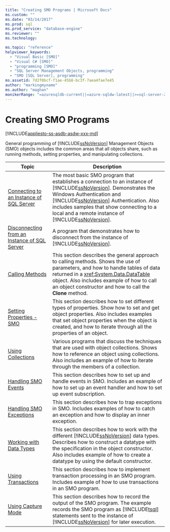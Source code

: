 ```yaml
---
title: "Creating SMO Programs | Microsoft Docs"
ms.custom: ""
ms.date: "03/14/2017"
ms.prod: sql
ms.prod_service: "database-engine"
ms.reviewer: ""
ms.technology: 

ms.topic: "reference"
helpviewer_keywords: 
  - "Visual Basic [SMO]"
  - "Visual C# [SMO]"
  - "programming [SMO]"
  - "SQL Server Management Objects, programming"
  - "SMO [SQL Server], programming"
ms.assetid: 7d2f0bcf-f1ae-45b8-bc3f-7aea4fae7e45
author: "markingmyname"
ms.author: "maghan"
monikerRange: "=azuresqldb-current||=azure-sqldw-latest||>=sql-server-2016||=sqlallproducts-allversions||>=sql-server-linux-2017||=azuresqldb-mi-current"
---
```

# Creating SMO Programs
[!INCLUDE[appliesto-ss-asdb-asdw-xxx-md](../../../includes/appliesto-ss-asdb-asdw-xxx-md.md)]

  General programming of [!INCLUDE[ssNoVersion](../../../includes/ssnoversion-md.md)] Management Objects (SMO) objects includes the common areas that all objects share, such as running methods, setting properties, and manipulating collections.  
  
|Topic|Description|  
|-----------|-----------------|  
|[Connecting to an Instance of SQL Server](../../../relational-databases/server-management-objects-smo/create-program/connecting-to-an-instance-of-sql-server.md)|The most basic SMO program that establishes a connection to an instance of [!INCLUDE[ssNoVersion](../../../includes/ssnoversion-md.md)]. Demonstrates the Windows Authentication and [!INCLUDE[ssNoVersion](../../../includes/ssnoversion-md.md)] Authentication. Also includes samples that show connecting to a local and a remote instance of [!INCLUDE[ssNoVersion](../../../includes/ssnoversion-md.md)].|  
|[Disconnecting from an Instance of SQL Server](../../../relational-databases/server-management-objects-smo/create-program/disconnecting-from-an-instance-of-sql-server.md)|A program that demonstrates how to disconnect from the instance of [!INCLUDE[ssNoVersion](../../../includes/ssnoversion-md.md)].|  
|[Calling Methods](../../../relational-databases/server-management-objects-smo/create-program/calling-methods.md)|This section describes the general approach to calling methods. Shows the use of parameters, and how to handle tables of data returned in a <xref:System.Data.DataTable> object. Also includes example of how to call an object constructor and how to call the **Clone** method.|  
|[Setting Properties - SMO](../../../relational-databases/server-management-objects-smo/create-program/setting-properties-smo.md)|This section describes how to set different types of properties. Show how to set and get object properties. Also includes examples that set object properties when the object is created, and how to iterate through all the properties of an object.|  
|[Using Collections](../../../relational-databases/server-management-objects-smo/create-program/using-collections.md)|Various programs that discuss the techniques that are used with object collections. Shows how to reference an object using collections. Also includes an example of how to iterate through the members of a collection.|  
|[Handling SMO Events](../../../relational-databases/server-management-objects-smo/create-program/handling-smo-events.md)|This section describes how to set up and handle events in SMO. Includes an example of how to set up an event handler and how to set up event subscription.|  
|[Handling SMO Exceptions](../../../relational-databases/server-management-objects-smo/create-program/handling-smo-exceptions.md)|This section describes how to trap exceptions in SMO. Includes examples of how to catch an exception and how to display an inner exception.|  
|[Working with Data Types](../../../relational-databases/server-management-objects-smo/create-program/working-with-data-types.md)|This section describes how to work with the different [!INCLUDE[ssNoVersion](../../../includes/ssnoversion-md.md)] data types. Describes how to construct a datatype with the specification in the object constructor. Also includes example of how to create a datatype by using the default constructor.|  
|[Using Transactions](../../../relational-databases/server-management-objects-smo/create-program/using-transactions.md)|This section describes how to implement transaction processing in an SMO program. Includes example of how to use transactions in an SMO program.|  
|[Using Capture Mode](../../../relational-databases/server-management-objects-smo/create-program/using-capture-mode.md)|This section describes how to record the output of the SMO program. The example records the SMO program as [!INCLUDE[tsql](../../../includes/tsql-md.md)] statements sent to the instance of [!INCLUDE[ssNoVersion](../../../includes/ssnoversion-md.md)] for later execution.|  
  
  
